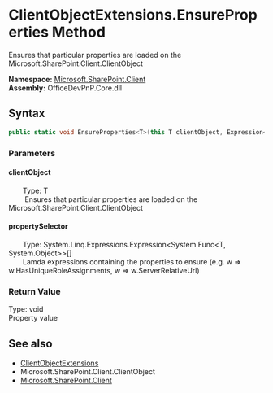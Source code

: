 # ClientObjectExtensions.EnsureProperties Method  
 Ensures that particular properties are loaded on the Microsoft.SharePoint.Client.ClientObject  

**Namespace:** [Microsoft.SharePoint.Client](Microsoft.SharePoint.Client.md)  
**Assembly:** OfficeDevPnP.Core.dll  
## Syntax
```C#
public static void EnsureProperties<T>(this T clientObject, Expression<Func<T, Object>>[] propertySelector) where T : ClientObject
```
### Parameters
#### clientObject  
&emsp;&emsp;Type: T  
&emsp;&emsp; Ensures that particular properties are loaded on the Microsoft.SharePoint.Client.ClientObject  

  

#### propertySelector  
&emsp;&emsp;Type: System.Linq.Expressions.Expression&lt;System.Func&lt;T, System.Object&gt;&gt;[]  
&emsp;&emsp;Lamda expressions containing the properties to ensure (e.g. w => w.HasUniqueRoleAssignments, w => w.ServerRelativeUrl)  

  

### Return Value
Type: void  
Property value  


## See also
- [ClientObjectExtensions](Microsoft.SharePoint.Client.ClientObjectExtensions.md) 
- Microsoft.SharePoint.Client.ClientObject
- [Microsoft.SharePoint.Client](Microsoft.SharePoint.Client.md) 
